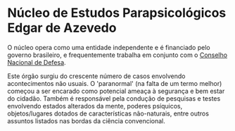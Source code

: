 # Núcleo de Estudos Parapsicológicos Edgar de Azevedo

O núcleo opera como uma entidade independente e é financiado pelo governo brasileiro, e frequentemente trabalha em conjunto com o [Conselho Nacional de Defesa](../conselho_de_defesa/index.md).

Este órgão surgiu do crescente número de casos envolvendo acontecimentos não usuais. O 'paranormal' (na falta de um termo melhor) começou a ser encarado como potencial ameaça à segurança e bem estar do cidadão. Também é responsável pela condução de pesquisas e testes envolvendo estados alterados da mente, poderes psíquicos, objetos/lugares dotados de características não-naturais, entre outros assuntos listados nas bordas da ciência convencional.
